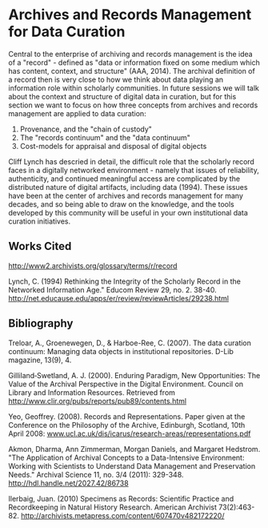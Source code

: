 # Archives and Records Management for Data Curation

Central to the enterprise of archiving and records management is the idea of a "record" - defined as "data or information fixed on some medium which has content, context, and structure" (AAA, 2014). The archival definition of a record then is very close to how we think about data playing an information role within scholarly communities. In future sessions we will talk about the context and structure of digital data in curation, but for this section we want to focus on how three concepts from archives and records management are applied to data curation: 

1. Provenance, and the "chain of custody" 
2. The "records continuum" and the "data continuum"
3. Cost-models for appraisal and disposal of digital objects 

Cliff Lynch has descried in detail, the difficult role that the scholarly record faces in a digitally networked environment - namely that issues of reliability, authenticity, and continued meaningful access are complicated by the distributed nature of digital artifacts, including data (1994). These issues have been at the center of archives and records management for many decades, and so being able to draw on the knowledge, and the tools developed by this community will be useful in your own institutional data curation initiatives.  
 
## Works Cited

http://www2.archivists.org/glossary/terms/r/record 

Lynch, C.  (1994) Rethinking the Integrity of the Scholarly Record in the Networked Information Age." Educom Review 29, no. 2.  38-40. http://net.educause.edu/apps/er/review/reviewArticles/29238.html


## Bibliography

Treloar, A., Groenewegen, D., & Harboe-Ree, C. (2007). The data curation continuum: Managing data objects in institutional repositories. D-Lib magazine, 13(9), 4.

Gilliland‐Swetland, A. J. (2000). Enduring Paradigm, New Opportunities: The Value of the Archival Perspective in the Digital Environment. Council on Library and Information Resources. Retrieved from http://www.clir.org/pubs/reports/pub89/contents.html

Yeo, Geoffrey. (2008). Records and Representations. Paper given at the Conference on the Philosophy of the Archive, Edinburgh, Scotland, 10th April 2008: www.ucl.ac.uk/dis/icarus/research-areas/representations.pdf

Akmon, Dharma, Ann Zimmerman, Morgan Daniels, and Margaret Hedstrom. "The Application of Archival Concepts to a Data-Intensive Environment: Working with Scientists to Understand Data Management and Preservation Needs." Archival Science 11, no. 3/4 (2011): 329-348. http://hdl.handle.net/2027.42/86738

Ilerbaig, Juan. (2010) Specimens as Records: Scientific Practice and Recordkeeping in Natural History Research. American Archivist 73(2):463-82. http://archivists.metapress.com/content/607470v482172220/